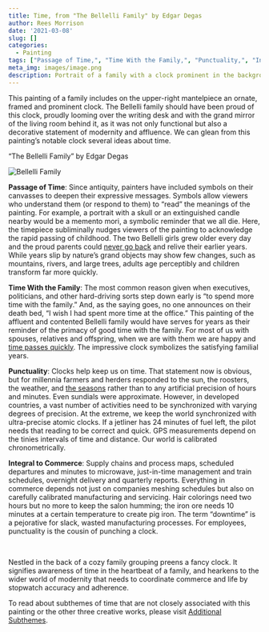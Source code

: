 ```yaml
---
title: Time, from "The Bellelli Family" by Edgar Degas
author: Rees Morrison
date: '2021-03-08'
slug: []
categories:
  - Painting
tags: ["Passage of Time,", "Time With the Family,", "Punctuality,", "Integral to Commerce", ]
meta_img: images/image.png
description: Portrait of a family with a clock prominent in the background
---
```


This painting of a family includes on the upper-right mantelpiece an ornate, framed and prominent clock.  The Bellelli family should have been proud of this clock, proudly looming over the writing desk and with the grand mirror of the living room behind it, as it was not only functional but also a decorative statement of modernity and affluence.  We can glean from this painting’s notable clock several ideas about time.

<!--more-->

“The Bellelli Family” by Edgar Degas

![Bellelli Family](/media/TimeBellelli.jpg)

**Passage of Time**:  Since antiquity, painters have included symbols on their canvasses to deepen their expressive messages.  Symbols allow viewers who understand them (or respond to them) to “read” the meanings of the painting.   For example, a portrait with a skull or an extinguished candle nearby would be a memento mori, a symbolic reminder that we all die.  Here, the timepiece subliminally nudges viewers of the painting to acknowledge the rapid passing of childhood.  The two Bellelli girls grew older every day and the proud parents could [never go back](https://themesfromart.com/blog/2021-03-08-time-from-groundhog-day-starring-bill-murray/timegroundhog/) and relive their earlier years.  While years slip by nature’s grand objects may show few changes, such as mountains, rivers, and large trees, adults age perceptibly and children transform far more quickly. 

**Time With the Family**:  The most common reason given when executives, politicians, and other hard-driving sorts step down early is “to spend more time with the family.”  And, as the saying goes, no one announces on their death bed, “I wish I had spent more time at the office.”  This painting of the affluent and contented Bellelli family would have serves for years as their reminder of the primacy of good time with the family.  For most of us with spouses, relatives and offspring, when we are with them we are happy and [time passes quickly](https://themesfromart.com/post/2021-03-08-time-from-the-bellili-family-by-edgar-degas/timebellili/).  The impressive clock symbolizes the satisfying familial years.

**Punctuality**:  Clocks help keep us on time.  That statement now is obvious, but for millennia farmers and herders responded to the sun, the roosters, the weather, and [the seasons](https://themesfromart.com/post/2021-03-08-time-from-turn-turn-turn-by-the-byrds/timeturnturn/) rather than to any artificial precision of hours and minutes.  Even sundials were approximate.   However, in developed countries, a vast number of activities need to be synchronized with varying degrees of precision.  At the extreme, we keep the world synchronized with ultra-precise atomic clocks.  If a jetliner has 24 minutes of fuel left, the pilot needs that reading to be correct and quick.  GPS measurements depend on the tinies intervals of time and distance.  Our world is calibrated chronometrically.  

**Integral to Commerce**: Supply chains and process maps, scheduled departures and minutes to microwave, just-in-time management and train schedules, overnight delivery and quarterly reports.  Everything in commerce depends not just on companies meshing schedules but also on carefully calibrated manufacturing and servicing.  Hair colorings need two hours but no more to keep the salon humming; the iron ore needs 10 minutes at a certain temperature to create pig iron.  The term “downtime” is a pejorative for slack, wasted manufacturing processes.  For employees, punctuality is the cousin of punching a clock.

&nbsp;  

Nestled in the back of a cozy family grouping preens a fancy clock.  It signifies awareness of time in the heartbeat of a family, and hearkens to the wider world of modernity that needs to coordinate commerce and life by stopwatch accuracy and adherence.

To read about subthemes of time that are not closely associated with this painting or the other three creative works, please visit [Additional Subthemes](https://themesfromart.com/post/2021-03-09-time-additional/timeadditional/).
